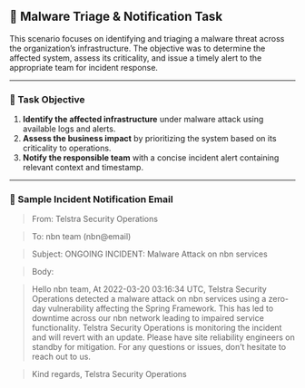 ## 🧪 Malware Triage & Notification Task

This scenario focuses on identifying and triaging a malware threat across the organization’s infrastructure. The objective was to determine the affected system, assess its criticality, and issue a timely alert to the appropriate team for incident response.

---

### 🎯 Task Objective

1. **Identify the affected infrastructure** under malware attack using available logs and alerts.
2. **Assess the business impact** by prioritizing the system based on its criticality to operations.
3. **Notify the responsible team** with a concise incident alert containing relevant context and timestamp.

---

### 📧 Sample Incident Notification Email

>From: Telstra Security Operations

>To: nbn team (nbn@email)

>Subject: ONGOING INCIDENT: Malware Attack on nbn services


>Body:

>Hello nbn team,
>At 2022-03-20 03:16:34 UTC, Telstra Security Operations detected a malware attack on nbn
>services using a zero-day vulnerability affecting the Spring Framework. This has led to
>downtime across our nbn network leading to impaired service functionality.
>Telstra Security Operations is monitoring the incident and will revert with an update. Please
>have site reliability engineers on standby for mitigation.
>For any questions or issues, don’t hesitate to reach out to us.

>Kind regards,
>Telstra Security Operations


